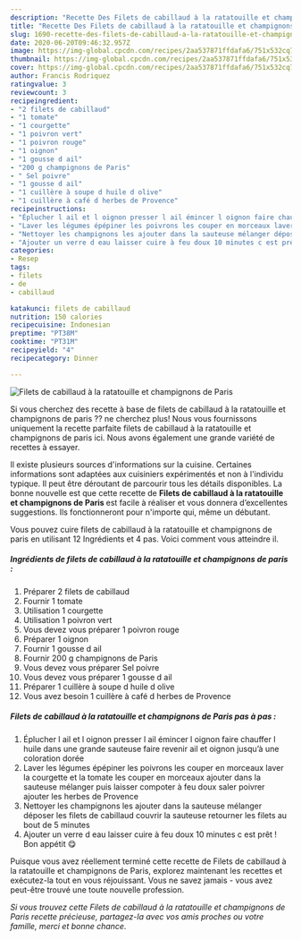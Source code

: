 ```yaml
---
description: "Recette Des Filets de cabillaud à la ratatouille et champignons de Paris"
title: "Recette Des Filets de cabillaud à la ratatouille et champignons de Paris"
slug: 1690-recette-des-filets-de-cabillaud-a-la-ratatouille-et-champignons-de-paris
date: 2020-06-20T09:46:32.957Z
image: https://img-global.cpcdn.com/recipes/2aa537871ffdafa6/751x532cq70/filets-de-cabillaud-a-la-ratatouille-et-champignons-de-paris-photo-principale-de-la-recette.jpg
thumbnail: https://img-global.cpcdn.com/recipes/2aa537871ffdafa6/751x532cq70/filets-de-cabillaud-a-la-ratatouille-et-champignons-de-paris-photo-principale-de-la-recette.jpg
cover: https://img-global.cpcdn.com/recipes/2aa537871ffdafa6/751x532cq70/filets-de-cabillaud-a-la-ratatouille-et-champignons-de-paris-photo-principale-de-la-recette.jpg
author: Francis Rodriquez
ratingvalue: 3
reviewcount: 3
recipeingredient:
- "2 filets de cabillaud"
- "1 tomate"
- "1 courgette"
- "1 poivron vert"
- "1 poivron rouge"
- "1 oignon"
- "1 gousse d ail"
- "200 g champignons de Paris"
- " Sel poivre"
- "1 gousse d ail"
- "1 cuillère à soupe d huile d olive"
- "1 cuillère à café d herbes de Provence"
recipeinstructions:
- "Éplucher l ail et l oignon presser l ail émincer l oignon faire chauffer l huile dans une grande sauteuse faire revenir ail et oignon jusqu’à une coloration dorée"
- "Laver les légumes épépiner les poivrons les couper en morceaux laver la courgette et la tomate les couper en morceaux ajouter dans la sauteuse mélanger puis laisser compoter à feu doux saler poivrer ajouter les herbes de Provence"
- "Nettoyer les champignons les ajouter dans la sauteuse mélanger déposer les filets de cabillaud couvrir la sauteuse retourner les filets au bout de 5 minutes"
- "Ajouter un verre d eau laisser cuire à feu doux 10 minutes c est prêt ! Bon appétit 😋"
categories:
- Resep
tags:
- filets
- de
- cabillaud

katakunci: filets de cabillaud 
nutrition: 150 calories
recipecuisine: Indonesian
preptime: "PT38M"
cooktime: "PT31M"
recipeyield: "4"
recipecategory: Dinner

---
```



![Filets de cabillaud à la ratatouille et champignons de Paris](https://img-global.cpcdn.com/recipes/2aa537871ffdafa6/751x532cq70/filets-de-cabillaud-a-la-ratatouille-et-champignons-de-paris-photo-principale-de-la-recette.jpg)

Si vous cherchez des recette à base de filets de cabillaud à la ratatouille et champignons de paris ?? ne cherchez plus! Nous vous fournissons uniquement la recette parfaite filets de cabillaud à la ratatouille et champignons de paris ici. Nous avons également une grande variété de recettes à essayer.

Il existe plusieurs sources d'informations sur la cuisine. Certaines informations sont adaptées aux cuisiniers expérimentés et non à l'individu typique. Il peut être déroutant de parcourir tous les détails disponibles. La bonne nouvelle est que cette recette de <strong> Filets de cabillaud à la ratatouille et champignons de Paris </strong> est facile à réaliser et vous donnera d’excellentes suggestions. Ils fonctionneront pour n'importe qui, même un débutant.

<!--inarticleads1-->

Vous pouvez cuire filets de cabillaud à la ratatouille et champignons de paris en utilisant 12 Ingrédients et 4 pas. Voici comment vous atteindre il.

##### Ingrédients de filets de cabillaud à la ratatouille et champignons de paris :

1. Préparer 2 filets de cabillaud
1. Fournir 1 tomate
1. Utilisation 1 courgette
1. Utilisation 1 poivron vert
1. Vous devez vous préparer 1 poivron rouge
1. Préparer 1 oignon
1. Fournir 1 gousse d ail
1. Fournir 200 g champignons de Paris
1. Vous devez vous préparer  Sel poivre
1. Vous devez vous préparer 1 gousse d ail
1. Préparer 1 cuillère à soupe d huile d olive
1. Vous avez besoin 1 cuillère à café d herbes de Provence




<!--inarticleads2-->

##### Filets de cabillaud à la ratatouille et champignons de Paris pas à pas :

1. Éplucher l ail et l oignon presser l ail émincer l oignon faire chauffer l huile dans une grande sauteuse faire revenir ail et oignon jusqu’à une coloration dorée
1. Laver les légumes épépiner les poivrons les couper en morceaux laver la courgette et la tomate les couper en morceaux ajouter dans la sauteuse mélanger puis laisser compoter à feu doux saler poivrer ajouter les herbes de Provence
1. Nettoyer les champignons les ajouter dans la sauteuse mélanger déposer les filets de cabillaud couvrir la sauteuse retourner les filets au bout de 5 minutes
1. Ajouter un verre d eau laisser cuire à feu doux 10 minutes c est prêt ! Bon appétit 😋




<!--inarticleads1-->

<p>
Puisque vous avez réellement terminé cette recette de Filets de cabillaud à la ratatouille et champignons de Paris, explorez maintenant les recettes et exécutez-la tout en vous réjouissant. Vous ne savez jamais - vous avez peut-être trouvé une toute nouvelle profession.
</p>

<p>
<i>Si vous trouvez cette Filets de cabillaud à la ratatouille et champignons de Paris recette précieuse, partagez-la avec vos amis proches ou votre famille, merci et bonne chance.</i>
</p>
